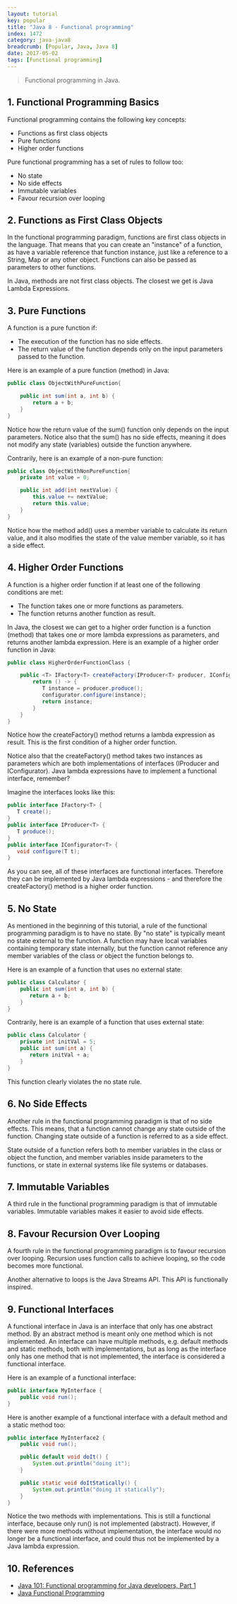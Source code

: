 ```yaml
---
layout: tutorial
key: popular
title: "Java 8 - Functional programming"
index: 1472
category: java-java8
breadcrumb: [Popular, Java, Java 8]
date: 2017-05-02
tags: [Functional programming]
---
```


> Functional programming in Java.

## 1. Functional Programming Basics
Functional programming contains the following key concepts:
* Functions as first class objects
* Pure functions
* Higher order functions

Pure functional programming has a set of rules to follow too:
* No state
* No side effects
* Immutable variables
* Favour recursion over looping

## 2. Functions as First Class Objects
In the functional programming paradigm, functions are first class objects in the language. That means that you can create an "instance" of a function, as have a variable reference that function instance, just like a reference to a String, Map or any other object. Functions can also be passed as parameters to other functions.

In Java, methods are not first class objects. The closest we get is Java Lambda Expressions.

## 3. Pure Functions
A function is a pure function if:
* The execution of the function has no side effects.
* The return value of the function depends only on the input parameters passed to the function.

Here is an example of a pure function (method) in Java:
```java
public class ObjectWithPureFunction{

    public int sum(int a, int b) {
        return a + b;
    }
}
```
Notice how the return value of the sum() function only depends on the input parameters. Notice also that the sum() has no side effects, meaning it does not modify any state (variables) outside the function anywhere.

Contrarily, here is an example of a non-pure function:
```java
public class ObjectWithNonPureFunction{
    private int value = 0;

    public int add(int nextValue) {
        this.value += nextValue;
        return this.value;
    }
}
```
Notice how the method add() uses a member variable to calculate its return value, and it also modifies the state of the value member variable, so it has a side effect.

## 4. Higher Order Functions
A function is a higher order function if at least one of the following conditions are met:
* The function takes one or more functions as parameters.
* The function returns another function as result.

In Java, the closest we can get to a higher order function is a function (method) that takes one or more lambda expressions as parameters, and returns another lambda expression. Here is an example of a higher order function in Java:
```java
public class HigherOrderFunctionClass {

    public <T> IFactory<T> createFactory(IProducer<T> producer, IConfigurator<T> configurator) {
        return () -> {
           T instance = producer.produce();
           configurator.configure(instance);
           return instance;
        }
    }
}
```
Notice how the createFactory() method returns a lambda expression as result. This is the first condition of a higher order function.

Notice also that the createFactory() method takes two instances as parameters which are both implementations of interfaces (IProducer and IConfigurator). Java lambda expressions have to implement a functional interface, remember?

Imagine the interfaces looks like this:
```java
public interface IFactory<T> {
   T create();
}
public interface IProducer<T> {
   T produce();
}
public interface IConfigurator<T> {
   void configure(T t);
}
```
As you can see, all of these interfaces are functional interfaces. Therefore they can be implemented by Java lambda expressions - and therefore the createFactory() method is a higher order function.

## 5. No State
As mentioned in the beginning of this tutorial, a rule of the functional programming paradigm is to have no state. By "no state" is typically meant no state external to the function. A function may have local variables containing temporary state internally, but the function cannot reference any member variables of the class or object the function belongs to.

Here is an example of a function that uses no external state:
```java
public class Calculator {
    public int sum(int a, int b) {
       return a + b;
    }
}
```
Contrarily, here is an example of a function that uses external state:
```java
public class Calculator {
    private int initVal = 5;
    public int sum(int a) {
       return initVal + a;
    }
}
```
This function clearly violates the no state rule.

## 6. No Side Effects
Another rule in the functional programming paradigm is that of no side effects. This means, that a function cannot change any state outside of the function. Changing state outside of a function is referred to as a side effect.

State outside of a function refers both to member variables in the class or object the function, and member variables inside parameters to the functions, or state in external systems like file systems or databases.

## 7. Immutable Variables
A third rule in the functional programming paradigm is that of immutable variables. Immutable variables makes it easier to avoid side effects.

## 8. Favour Recursion Over Looping
A fourth rule in the functional programming paradigm is to favour recursion over looping. Recursion uses function calls to achieve looping, so the code becomes more functional.

Another alternative to loops is the Java Streams API. This API is functionally inspired.

## 9. Functional Interfaces
A functional interface in Java is an interface that only has one abstract method. By an abstract method is meant only one method which is not implemented. An interface can have multiple methods, e.g. default methods and static methods, both with implementations, but as long as the interface only has one method that is not implemented, the interface is considered a functional interface.

Here is an example of a functional interface:
```java
public interface MyInterface {
    public void run();
}
```
Here is another example of a functional interface with a default method and a static method too:
```java
public interface MyInterface2 {
    public void run();

    public default void doIt() {
        System.out.println("doing it");
    }

    public static void doItStatically() {
        System.out.println("doing it statically");
    }
}
```
Notice the two methods with implementations. This is still a functional interface, because only run() is not implemented (abstract). However, if there were more methods without implementation, the interface would no longer be a functional interface, and could thus not be implemented by a Java lambda expression.

## 10. References
* [Java 101: Functional programming for Java developers, Part 1](https://www.javaworld.com/article/3314640/java-101-functional-programming-for-java-developers-part-1.html)
* [Java Functional Programming](http://tutorials.jenkov.com/java-functional-programming/index.html)
